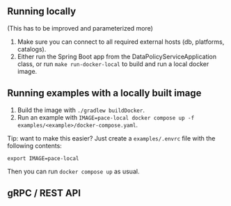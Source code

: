 ## Running locally

(This has to be improved and parameterized more)

1. Make sure you can connect to all required external hosts (db, platforms, catalogs).
2. Either run the Spring Boot app from the DataPolicyServiceApplication class, or run `make run-docker-local` to build
   and run a local docker image.

## Running examples with a locally built image

1. Build the image with `./gradlew buildDocker`.
2. Run an example with `IMAGE=pace-local docker compose up -f examples/<example>/docker-compose.yaml`.

Tip: want to make this easier? Just create a `examples/.envrc` file with the following contents:
```
export IMAGE=pace-local
```

Then you can run `docker compose up` as usual.

## gRPC / REST API
[//]: # (TODO explain how we use gRPC / Protobuf and how we facilitate a REST API on top of that)
[//]: # (TODO explain that we use Google API standards)
